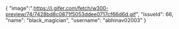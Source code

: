 
{
  "image":".https://i.gifer.com/fetch/w300-preview/74/7428bd8c0871f5053ddee0717cf66d6d.gif",
  "issueId": 66,
  "name": "black_magician",
  "username": "abhinav02003"
}
